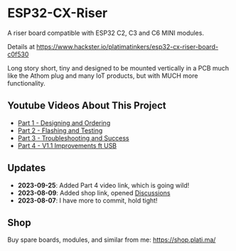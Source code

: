 # ESP32-CX-Riser
A riser board compatible with ESP32 C2, C3 and C6 MINI modules.

Details at https://www.hackster.io/platimatinkers/esp32-cx-riser-board-c0f530 

Long story short, tiny and designed to be mounted vertically in a PCB much like the Athom plug and many IoT products, but with MUCH more functionality.

## Youtube Videos About This Project
 - [Part 1 - Designing and Ordering](https://www.youtube.com/watch?v=09fXFM8LErw)
 - [Part 2 - Flashing and Testing](https://www.youtube.com/watch?v=0jiOypQvOzU)
 - [Part 3 - Troubleshooting and Success](https://www.youtube.com/watch?v=cpVlW9d6p8c)
 - [Part 4 - V1.1 Improvements ft USB](https://youtu.be/GJxwWLoLuj8)

## Updates
* **2023-09-25**: Added Part 4 video link, which is going wild!
* **2023-08-09**: Added shop link, opened [Discussions](https://github.com/platima/ESP32-CX-Riser/discussions)
* **2023-08-07**: I have more to commit, hold tight! 

## Shop
Buy spare boards, modules, and similar from me: https://shop.plati.ma/
